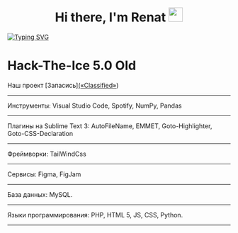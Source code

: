 <h1 align="center">Hi there, I'm Renat
<img src="https://github.com/blackcater/blackcater/raw/main/images/Hi.gif" height="32"/></h1>

[![Typing SVG](https://readme-typing-svg.demolab.com?font=Fira+Code&pause=1000&width=435&lines=Sky+Flow+team+developer;I+like+coffee+and+cola;I+like+eat;Learning+smth+new)](https://git.io/typing-svg)

# Hack-The-Ice 5.0 Old
Наш проект [Запасись][(«Classified»](https://www.figma.com/file/bIK4WzwSEQAIVF87ykpfXv/%D0%B7%D0%B0%D0%BF%D0%B0%D1%81%D0%B8%D1%81%D1%8C?type=design&node-id=307%3A1807&mode=dev))
***
Инструменты: Visual Studio Code, Spotify, NumPy, Pandas
***
Плагины на Sublime Text 3: AutoFileName, EMMET, Goto-Highlighter, Goto-CSS-Declaration
***
Фреймворки: TailWindCss
***
Сервисы: Figma, FigJam
***
База данных: MySQL. 
***
Языки программирования: PHP, HTML 5, JS, CSS, Python.
***
